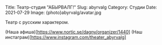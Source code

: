 Title: Театр-студия "АБЫРВАЛГ!"
Slug: abyrvalg
Category: Студии
Date: 2021-07-29
Image: {photo}abyrvalg/avatar.jpg

Театр с русским характером. 

(Наша афиша)[https://www.nortic.se/dagny/organizer/1440]
(Наш инстаграм)[https://www.instagram.com/theater_abyrvalg]

